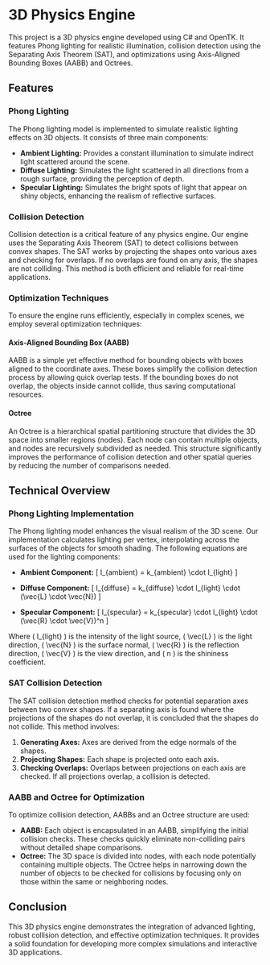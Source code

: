 # 3D Physics Engine

This project is a 3D physics engine developed using C# and OpenTK. It features Phong lighting for realistic illumination, collision detection using the Separating Axis Theorem (SAT), and optimizations using Axis-Aligned Bounding Boxes (AABB) and Octrees.

## Features

### Phong Lighting
The Phong lighting model is implemented to simulate realistic lighting effects on 3D objects. It consists of three main components:
- **Ambient Lighting:** Provides a constant illumination to simulate indirect light scattered around the scene.
- **Diffuse Lighting:** Simulates the light scattered in all directions from a rough surface, providing the perception of depth.
- **Specular Lighting:** Simulates the bright spots of light that appear on shiny objects, enhancing the realism of reflective surfaces.

### Collision Detection
Collision detection is a critical feature of any physics engine. Our engine uses the Separating Axis Theorem (SAT) to detect collisions between convex shapes. The SAT works by projecting the shapes onto various axes and checking for overlaps. If no overlaps are found on any axis, the shapes are not colliding. This method is both efficient and reliable for real-time applications.

### Optimization Techniques
To ensure the engine runs efficiently, especially in complex scenes, we employ several optimization techniques:

#### Axis-Aligned Bounding Box (AABB)
AABB is a simple yet effective method for bounding objects with boxes aligned to the coordinate axes. These boxes simplify the collision detection process by allowing quick overlap tests. If the bounding boxes do not overlap, the objects inside cannot collide, thus saving computational resources.

#### Octree
An Octree is a hierarchical spatial partitioning structure that divides the 3D space into smaller regions (nodes). Each node can contain multiple objects, and nodes are recursively subdivided as needed. This structure significantly improves the performance of collision detection and other spatial queries by reducing the number of comparisons needed.

## Technical Overview

### Phong Lighting Implementation
The Phong lighting model enhances the visual realism of the 3D scene. Our implementation calculates lighting per vertex, interpolating across the surfaces of the objects for smooth shading. The following equations are used for the lighting components:

- **Ambient Component:**
  \[
  I_{ambient} = k_{ambient} \cdot I_{light}
  \]

- **Diffuse Component:**
  \[
  I_{diffuse} = k_{diffuse} \cdot I_{light} \cdot (\vec{L} \cdot \vec{N})
  \]

- **Specular Component:**
  \[
  I_{specular} = k_{specular} \cdot I_{light} \cdot (\vec{R} \cdot \vec{V})^n
  \]

Where \( I_{light} \) is the intensity of the light source, \( \vec{L} \) is the light direction, \( \vec{N} \) is the surface normal, \( \vec{R} \) is the reflection direction, \( \vec{V} \) is the view direction, and \( n \) is the shininess coefficient.

### SAT Collision Detection
The SAT collision detection method checks for potential separation axes between two convex shapes. If a separating axis is found where the projections of the shapes do not overlap, it is concluded that the shapes do not collide. This method involves:

1. **Generating Axes:** Axes are derived from the edge normals of the shapes.
2. **Projecting Shapes:** Each shape is projected onto each axis.
3. **Checking Overlaps:** Overlaps between projections on each axis are checked. If all projections overlap, a collision is detected.

### AABB and Octree for Optimization
To optimize collision detection, AABBs and an Octree structure are used:

- **AABB:** Each object is encapsulated in an AABB, simplifying the initial collision checks. These checks quickly eliminate non-colliding pairs without detailed shape comparisons.
- **Octree:** The 3D space is divided into nodes, with each node potentially containing multiple objects. The Octree helps in narrowing down the number of objects to be checked for collisions by focusing only on those within the same or neighboring nodes.

## Conclusion
This 3D physics engine demonstrates the integration of advanced lighting, robust collision detection, and effective optimization techniques. It provides a solid foundation for developing more complex simulations and interactive 3D applications.
